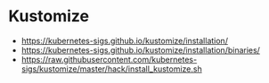# Kustomize

- https://kubernetes-sigs.github.io/kustomize/installation/
- https://kubernetes-sigs.github.io/kustomize/installation/binaries/
- https://raw.githubusercontent.com/kubernetes-sigs/kustomize/master/hack/install_kustomize.sh
